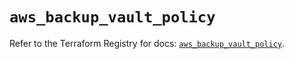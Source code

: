 # `aws_backup_vault_policy`

Refer to the Terraform Registry for docs: [`aws_backup_vault_policy`](https://registry.terraform.io/providers/hashicorp/aws/5.99.1/docs/resources/backup_vault_policy).
